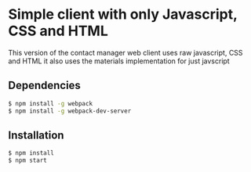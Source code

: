 # Simple client with only Javascript, CSS and HTML

This version of the contact manager web client uses raw javascript, CSS and HTML
it also uses the materials implementation for just javscript

## Dependencies

```bash
$ npm install -g webpack
$ npm install -g webpack-dev-server
```

## Installation

```bash
$ npm install
$ npm start
```

